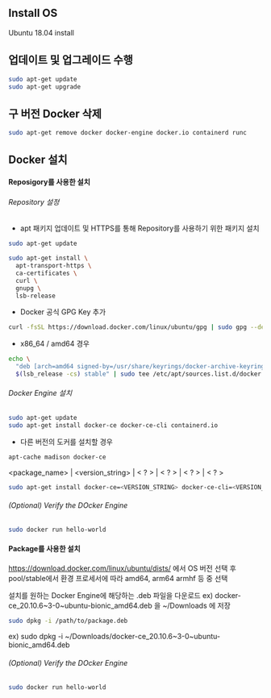 ## Install OS
Ubuntu 18.04 install

## 업데이트 및 업그레이드 수행
```sh
sudo apt-get update
sudo apt-get upgrade
```

## 구 버전 Docker 삭제
```sh
sudo apt-get remove docker docker-engine docker.io containerd runc
```

## Docker 설치

#### Reposigory를 사용한 설치

###### Repository 설정
 - apt 패키지 업데이트 및 HTTPS를 통해 Repository를 사용하기 위한 패키지 설치
```sh
sudo apt-get update

sudo apt-get install \
  apt-transport-https \
  ca-certificates \
  curl \
  gnupg \
  lsb-release
```

 - Docker 공식 GPG Key 추가
```sh
curl -fsSL https://download.docker.com/linux/ubuntu/gpg | sudo gpg --dearmor -o /usr/share/keyrings/docker-archive-keyring.gpg

```
 - x86_64 / amd64 경우
```sh
echo \
  "deb [arch=amd64 signed-by=/usr/share/keyrings/docker-archive-keyring.gpg] https://download.docker.com/linux/ubuntu \
  $(lsb_release -cs) stable" | sudo tee /etc/apt/sources.list.d/docker.list > /dev/null
```

###### Docker Engine 설치
```sh
sudo apt-get update
sudo apt-get install docker-ce docker-ce-cli containerd.io
```
 - 다른 버전의 도커를 설치할 경우
```sh
apt-cache madison docker-ce
```
<package_name> | <version_string> | < ? > | < ? > | < ? > | < ? >
```sh
sudo apt-get install docker-ce=<VERSION_STRING> docker-ce-cli=<VERSION_STRING> containerd.io
```

###### (Optional) Verify the DOcker Engine
```sh
sudo docker run hello-world
```

#### Package를 사용한 설치
https://download.docker.com/linux/ubuntu/dists/ 에서 OS 버전 선택 후 pool/stable에서 환경 프로세서에 따라 amd64, arm64 armhf 등 중 선택

설치를 원하는 Docker Engine에 해당하는 .deb 파일을 다운로드
ex) docker-ce_20.10.6~3-0~ubuntu-bionic_amd64.deb 을 ~/Downloads 에 저장

```sh
sudo dpkg -i /path/to/package.deb
```
ex) sudo dpkg -i ~/Downloads/docker-ce_20.10.6~3-0~ubuntu-bionic_amd64.deb

###### (Optional) Verify the DOcker Engine
```sh
sudo docker run hello-world
```

